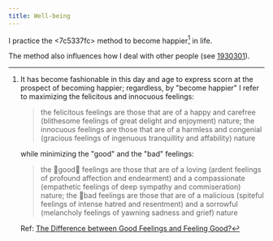 ```yaml
---
title: Well-being
---
```


I practice the <7c5337fc> method to become happier[^happy] in life. 

The method also influences how I deal with other people (see [1930301](z://conflict)).

[^happy]: 
    It has become fashionable in this day and age to express scorn at the prospect of becoming happier; regardless, by "become happier" I refer to maximizing the felicitous and innocuous feelings:  
    > the felicitous feelings are those that are of a happy and carefree (blithesome feelings of great delight and enjoyment) nature; the innocuous feelings are those that are of a harmless and congenial (gracious feelings of ingenuous tranquillity and affability) nature
    
    while minimizing the "good" and the "bad" feelings:
    > the good feelings are those that are of a loving (ardent feelings of profound affection and endearment) and a compassionate (empathetic feelings of deep sympathy and commiseration) nature; the bad feelings are those that are of a malicious (spiteful feelings of intense hatred and resentment) and a sorrowful (melancholy feelings of yawning sadness and grief) nature

    Ref: [The Difference between Good Feelings and Feeling Good?](http://www.actualfreedom.com.au/sundry/frequentquestions/FAQ63a.htm)